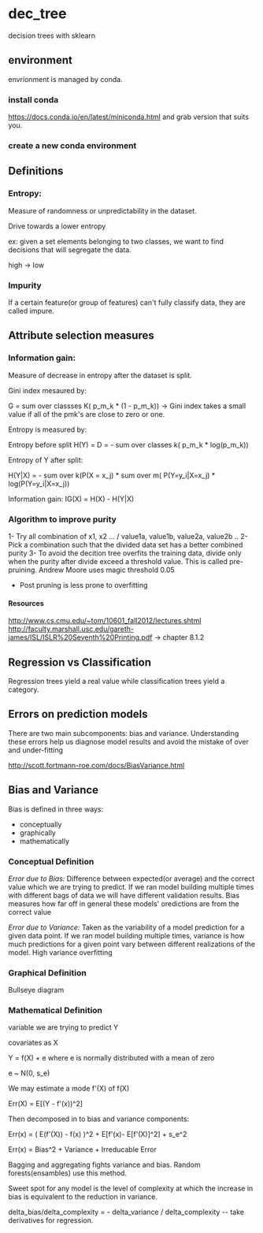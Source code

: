 # dec_tree
decision trees with sklearn

## environment

envrionment is managed by conda.

### install conda
https://docs.conda.io/en/latest/miniconda.html and grab version that suits you.

### create a new conda environment


## Definitions

### Entropy:

Measure of randomness or unpredictability in the dataset.

Drive towards a lower entropy

ex: given a set elements belonging to two classes, we want to find decisions that will segregate the data.

high -> low

### Impurity

If a certain feature(or group of features) can't fully classify data, they are called impure.

## Attribute selection measures

### Information gain:

Measure of decrease in entropy after the dataset is split.

Gini index mesaured by:

G = sum over classses K( p_m_k * (1 - p_m_k)) -> Gini index takes a small value if all of the pmk's are close to zero or one.

Entropy is measured by:

Entropy before split H(Y) = D = - sum over classes k( p_m_k * log(p_m_k))

Entropy of Y after split:

H(Y|X) = - sum over k(P(X = x_j) * sum over m( P(Y=y_i|X=x_j) * log(P(Y=y_i|X=x_j))

Information gain: IG(X) = H(X) - H(Y|X)

### Algorithm to improve purity

1- Try all combination of x1, x2 ... / value1a, value1b, value2a, value2b ..
2- Pick a combination such that the divided data set has a better combined purity
3- To avoid the decition tree overfits the training data, divide only when the purity after divide exceed a threshold value.
This is called pre-pruining. Andrew Moore uses magic threshold 0.05

* Post pruning is less prone to overfitting

#### Resources

http://www.cs.cmu.edu/~tom/10601_fall2012/lectures.shtml
http://faculty.marshall.usc.edu/gareth-james/ISL/ISLR%20Seventh%20Printing.pdf -> chapter 8.1.2
## Regression vs Classification

Regression trees yield a real value while classification trees yield a category.


## Errors on prediction models

There are two main subcomponents: bias and variance. Understanding these errors help us diagnose model results and avoid the mistake of over and under-fitting

http://scott.fortmann-roe.com/docs/BiasVariance.html

## Bias and Variance

Bias is defined in three ways:

- conceptually
- graphically
- mathematically

### Conceptual Definition

*Error due to Bias:* Difference between expected(or average) and the correct value which we are trying to predict.
If we ran model building multiple times with different bags of data we will have different validation results. 
Bias measures how far off in general these models' oredictions are from the correct value


*Error due to Variance:* Taken as the variability of a model prediction for a given data point.
If we ran model building multiple times, variance is how much predictions for a given point vary between different realizations of the model.
High variance overfitting

### Graphical Definition

Bullseye diagram

### Mathematical Definition

variable we are trying to predict Y

covariates as X

Y = f(X) + e where e is normally distributed with a mean of zero

e ~ N(0, s_e)

We may estimate a mode f'(X) of f(X)

Err(X) = E[(Y - f'(x))^2]

Then decomposed in to bias and variance components:

Err(x) = ( E(f'(X)) - f(x) )^2 + E[f'(x)- E[f'(X)]^2] + s_e^2

Err(x) = Bias^2 + Variance + Irreducable Error


Bagging and aggregating fights variance and bias. Random forests(ensambles) use this method.

Sweet spot for any model is the level of complexity at which the increase in bias is equivalent to the reduction in variance.

delta_bias/delta_complexity = - delta_variance / delta_complexity  -- take derivatives for regression.





